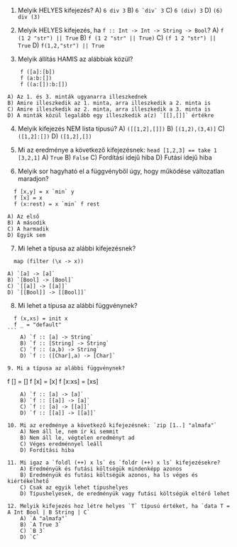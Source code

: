 1. Melyik HELYES kifejezés?
    A) `6 div 3`
    B) ``6 `div` 3``
    C) `6 (div) 3`
    D) `(6) div (3)`

2. Melyik HELYES kifejezés, ha `f :: Int -> Int -> String -> Bool`?
    A) `f (1 2 "str") || True`
    B) `f (1 2 "str" || True)`
    C) `(f 1 2 "str") || True`
    D) `f(1,2,"str") || True`

3. Melyik állítás HAMIS az alábbiak közül?
```
    f ([a]:[b])
    f (a:b:[])
    f ((a:[]):b:[])
```
    A) Az 1. és 3. minták ugyanarra illeszkednek
    B) Amire illeszkedik az 1. minta, arra illeszkedik a 2. minta is
    C) Amire illeszkedik az 2. minta, arra illeszkedik a 3. minta is
    D) A minták közül legalább egy illeszkedik a(z) `[[],[]]` értékre

4. Melyik kifejezés NEM lista típusú?
    A) `([[1,2],[]])`
    B) `[(1,2),(3,4)]`
    C) `([1,2]:[])`
    D) `([1,2],[])`

5. Mi az eredménye a következő kifejezésnek: `head [1,2,3] == take 1 [3,2,1]`
    A) `True`
    B) `False`
    C) Fordítási idejű hiba
    D) Futási idejű hiba

6. Melyik sor hagyható el a függvényből úgy, hogy működése változatlan maradjon?
```
  f [x,y] = x `min` y
  f [x] = x
  f (x:rest) = x `min` f rest
```
    A) Az első
    B) A második
    C) A harmadik
    D) Egyik sem

7. Mi lehet a típusa az alábbi kifejezésnek?
```
  map (filter (\x -> x))
```
    A) `[a] -> [a]`
    B) `[Bool] -> [Bool]`
    C) `[[a]] -> [[a]]`
    D) `[[Bool]] -> [[Bool]]`

8. Mi lehet a típusa az alábbi függvénynek?
```
  f (x,xs) = init x
  f _ = "default"
```‌
    A) `f :: [a] -> String`
    B) `f :: [String] -> String`
    C) `f :: (a,b) -> String`
    D) `f :: ([Char],a) -> [Char]`

9. Mi a típusa az alábbi függvénynek?
```
  f [] = []
  f [x] = [x]
  f [x:xs] = [xs]
```
    A) `f :: [a] -> [a]`
    B) `f :: [[a]] -> [a]`
    C) `f :: [a] -> [[a]]`
    D) `f :: [[a]] -> [[a]]`

10. Mi az eredménye a következő kifejezésnek: `zip [1..] "almafa"`
    A) Nem áll le, nem ír ki semmit
    B) Nem áll le, végtelen eredményt ad
    C) Véges eredménnyel leáll
    D) Fordítási hiba

11. Mi igaz a `foldl (++) x ls` és `foldr (++) x ls` kifejezésekre?
    A) Eredményük és futási költségük mindenképp azonos
    B) Eredményük és futási költségük azonos, ha ls véges és kiértékelhető
    C) Csak az egyik lehet típushelyes
    D) Típushelyesek, de eredményük vagy futási költségük eltérő lehet

12. Melyik kifejezés hoz létre helyes `T` típusú értéket, ha `data T = A Int Bool | B String | C`
    A) `A "almafa"`
    B) `A True 3`
    C) `B 3`
    D) `C`
